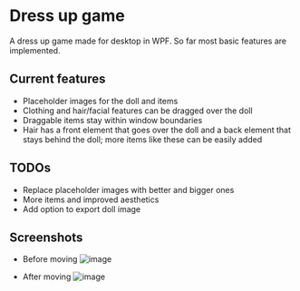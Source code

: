 ﻿# Dress up game
 
A dress up game made for desktop in WPF. So far most basic features are implemented.

## Current features
* Placeholder images for the doll and items
* Clothing and hair/facial features can be dragged over the doll
* Draggable items stay within window boundaries
* Hair has a front element that goes over the doll and a back element that stays behind the doll; more items like these can be easily added

## TODOs
* Replace placeholder images with better and bigger ones
* More items and improved aesthetics
* Add option to export doll image

## Screenshots
* Before moving
![image](https://github.com/precisepangolin/dressupgame/assets/61357898/8b31a491-f5b0-4902-b644-1c8799aa843c)


* After moving
![image](https://github.com/precisepangolin/dressupgame/assets/61357898/8224ce12-5f2b-47b8-b55b-dbf8b8d56321)

